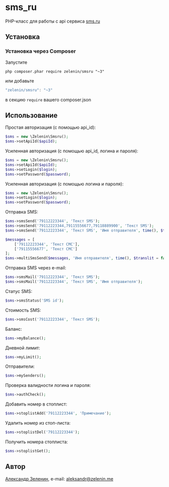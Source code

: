 # sms_ru

PHP-класс для работы с api сервиса [sms.ru](http://sms.ru)

## Установка

### Установка через Composer

Запустите

```
php composer.phar require zelenin/smsru "~3"
```

или добавьте

```js
"zelenin/smsru": "~3"
```

в секцию ```require``` вашего composer.json

## Использование

Простая авторизация (с помощью api_id):

```php
$sms = new \Zelenin\Smsru();
$sms->setApiId($apiId);
```

Усиленная авторизация (с помощью api_id, логина и пароля):

```php
$sms = new \Zelenin\Smsru();
$sms->setApiId($apiId);
$sms->setLogin($login);
$sms->setPassword($password);
```

Усиленная авторизация (с помощью логина и пароля):

```php
$sms = new \Zelenin\Smsru();
$sms->setLogin($login);
$sms->setPassword($password);
```

Отправка SMS:

```php
$sms->smsSend('79112223344', 'Текст SMS');
$sms->smsSend('79112223344,79115556677,79118889900', 'Текст SMS');
$sms->smsSend('79112223344', 'Текст SMS', 'Имя отправителя', time(), $translit = false, $test = true, $partner_id);

$messages = [
    ['79112223344', 'Текст СМС'],
    ['79115556677', 'Текст СМС']
];
$sms->multiSmsSend($messages, 'Имя отправителя', time(), $translit = false, $test = true, $partner_id);
```

Отправка SMS через e-mail:

```php
$sms->smsMail('79112223344', 'Текст SMS');
$sms->smsMail('79112223344', 'Текст SMS', 'Имя отправителя');
```

Статус SMS:

```php
$sms->smsStatus('SMS id');
```

Стоимость SMS:

```php
$sms->smsCost('79112223344', 'Текст SMS');
```

Баланс:

```php
$sms->myBalance();
```

Дневной лимит:

```php
$sms->myLimit();
```

Отправители:

```php
$sms->mySenders();
```

Проверка валидности логина и пароля:

```php
$sms->authCheck();
```

Добавить номер в стоплист:

```php
$sms->stoplistAdd('79112223344', 'Примечание');
```

Удалить номер из стоп-листа:

```php
$sms->stoplistDel('79112223344');
```

Получить номера стоплиста:

```php
$sms->stoplistGet();
```

## Автор

[Александр Зеленин](https://github.com/zelenin/), e-mail: [aleksandr@zelenin.me](mailto:aleksandr@zelenin.me)
